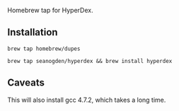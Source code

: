Homebrew tap for HyperDex.

## Installation
`brew tap homebrew/dupes`

`brew tap seanogden/hyperdex && brew install hyperdex`

## Caveats

This will also install gcc 4.7.2, which takes a long time.

